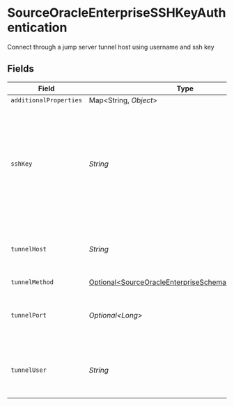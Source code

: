 # SourceOracleEnterpriseSSHKeyAuthentication

Connect through a jump server tunnel host using username and ssh key


## Fields

| Field                                                                                                                    | Type                                                                                                                     | Required                                                                                                                 | Description                                                                                                              |
| ------------------------------------------------------------------------------------------------------------------------ | ------------------------------------------------------------------------------------------------------------------------ | ------------------------------------------------------------------------------------------------------------------------ | ------------------------------------------------------------------------------------------------------------------------ |
| `additionalProperties`                                                                                                   | Map\<String, *Object*>                                                                                                   | :heavy_minus_sign:                                                                                                       | N/A                                                                                                                      |
| `sshKey`                                                                                                                 | *String*                                                                                                                 | :heavy_check_mark:                                                                                                       | OS-level user account ssh key credentials in RSA PEM format ( created with ssh-keygen -t rsa -m PEM -f myuser_rsa )      |
| `tunnelHost`                                                                                                             | *String*                                                                                                                 | :heavy_check_mark:                                                                                                       | Hostname of the jump server host that allows inbound ssh tunnel.                                                         |
| `tunnelMethod`                                                                                                           | [Optional\<SourceOracleEnterpriseSchemasTunnelMethod>](../../models/shared/SourceOracleEnterpriseSchemasTunnelMethod.md) | :heavy_minus_sign:                                                                                                       | N/A                                                                                                                      |
| `tunnelPort`                                                                                                             | *Optional\<Long>*                                                                                                        | :heavy_minus_sign:                                                                                                       | Port on the proxy/jump server that accepts inbound ssh connections.                                                      |
| `tunnelUser`                                                                                                             | *String*                                                                                                                 | :heavy_check_mark:                                                                                                       | OS-level username for logging into the jump server host                                                                  |